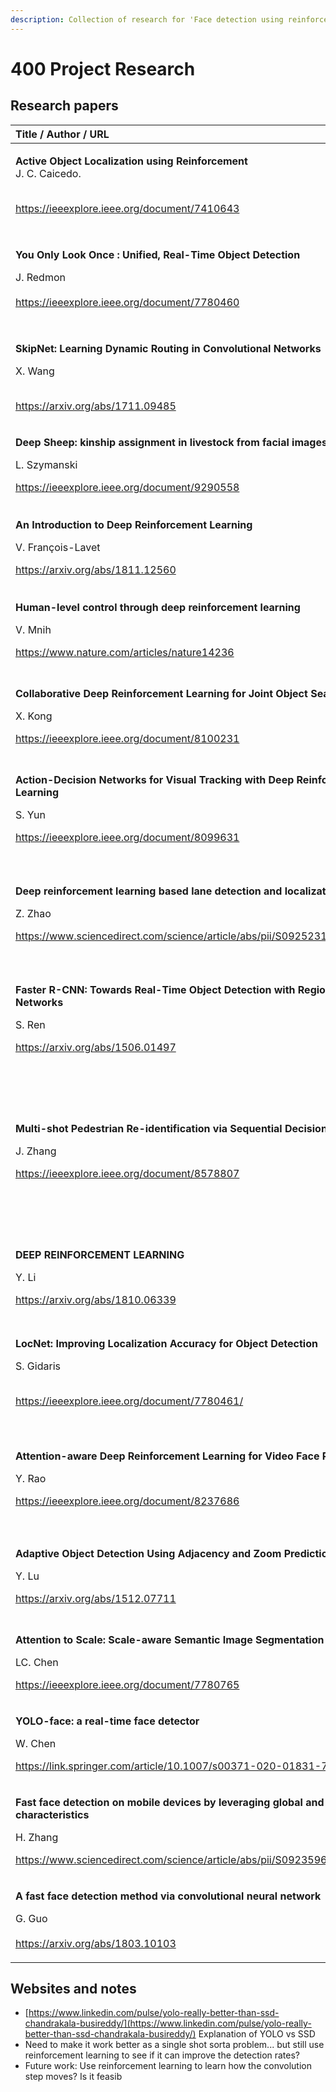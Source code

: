```yaml
---
description: Collection of research for 'Face detection using reinforcement learning'
---
```


# 400 Project Research

## Research papers

<table>
  <thead>
    <tr>
      <th style="text-align:left">Title / Author / URL</th>
      <th style="text-align:left">Summary</th>
    </tr>
  </thead>
  <tbody>
    <tr>
      <td style="text-align:left">
        <p><b>Active Object Localization using Reinforcement</b>
          <br />J. C. Caicedo.</p>
        <p>
          <br /><a href="https://ieeexplore.ieee.org/document/7410643">https://ieeexplore.ieee.org/document/7410643</a>
        </p>
      </td>
      <td style="text-align:left">Object detection using a novel reinforcement approach. Uses a pretrained
        CNN to extract features, and a reinforcment learning &apos;localisation
        policy&apos; based on DeepQNetwork.</td>
    </tr>
    <tr>
      <td style="text-align:left">
        <p><b>You Only Look Once : Unified, Real-Time Object Detection</b>
        </p>
        <p>J. Redmon
          <br />
          <br /><a href="https://ieeexplore.ieee.org/document/7780460">https://ieeexplore.ieee.org/document/7780460</a>
        </p>
      </td>
      <td style="text-align:left">State of the art object detection neural network. Regression to take input
        image &#x2192; regression of coordinates. Only needs to take the input
        in once, and confidence levels to determine which bounding boxes are good
        ones.</td>
    </tr>
    <tr>
      <td style="text-align:left">
        <p><b>SkipNet: Learning Dynamic Routing in Convolutional Networks</b>
        </p>
        <p>X. Wang</p>
        <p>
          <br /><a href="https://arxiv.org/abs/1711.09485">https://arxiv.org/abs/1711.09485</a>
        </p>
      </td>
      <td style="text-align:left">Shallower networks are sufficient for a lot of tasks, proposes a model
        to automatically skip convolutional layers based on a per input basis.</td>
    </tr>
    <tr>
      <td style="text-align:left">
        <p><b>Deep Sheep: kinship assignment in livestock from facial images</b>
        </p>
        <p>L. Szymanski</p>
        <p></p>
        <p><a href="https://ieeexplore.ieee.org/document/9290558">https://ieeexplore.ieee.org/document/9290558</a>
        </p>
      </td>
      <td style="text-align:left">A look into the viability of using deep learning to assign kinship between
        sheep faces.</td>
    </tr>
    <tr>
      <td style="text-align:left">
        <p><b>An Introduction to Deep</b>  <b>Reinforcement Learning</b>
        </p>
        <p>V. Fran&#xE7;ois-Lavet</p>
        <p></p>
        <p><a href="https://arxiv.org/abs/1811.12560">https://arxiv.org/abs/1811.12560</a>
        </p>
      </td>
      <td style="text-align:left">
        <p>An indepth look into how deep reinforcement learning.</p>
        <p><em>TODO: note important topics covered</em>
        </p>
      </td>
    </tr>
    <tr>
      <td style="text-align:left">
        <p><b>Human-level control through deep reinforcement learning</b>
        </p>
        <p>V. Mnih</p>
        <p></p>
        <p><a href="https://www.nature.com/articles/nature14236">https://www.nature.com/articles/nature14236</a>
        </p>
      </td>
      <td style="text-align:left">Deep Q Network paper, the famous 2015 atari deepmind project.</td>
    </tr>
    <tr>
      <td style="text-align:left">
        <p><b>Collaborative Deep Reinforcement Learning for Joint Object Search</b>
        </p>
        <p>X. Kong</p>
        <p></p>
        <p><a href="https://ieeexplore.ieee.org/document/8100231">https://ieeexplore.ieee.org/document/8100231</a>
        </p>
      </td>
      <td style="text-align:left">Novel multi-agent deep Q-learning algorithm with jointexploitation sampling.
        Essentially allows multiple agents to collaborate to end up with &apos;person
        on a bicycle holding a cup&apos;</td>
    </tr>
    <tr>
      <td style="text-align:left">
        <p><b>Action-Decision Networks for Visual Tracking with Deep Reinforcement Learning</b>
        </p>
        <p>S. Yun</p>
        <p></p>
        <p><a href="https://ieeexplore.ieee.org/document/8099631">https://ieeexplore.ieee.org/document/8099631</a>
        </p>
      </td>
      <td style="text-align:left">Light computation for tracking, as a reinforcement learning algorithm
        learns sequential actions to move bounding box to track object</td>
    </tr>
    <tr>
      <td style="text-align:left">
        <p><b>Deep reinforcement learning based lane detection and localization</b>
        </p>
        <p>Z. Zhao</p>
        <p></p>
        <p><a href="https://www.sciencedirect.com/science/article/abs/pii/S0925231220310833">https://www.sciencedirect.com/science/article/abs/pii/S0925231220310833</a>
        </p>
      </td>
      <td style="text-align:left">Deep reinforcement learning into cursory lane detection models for accu-rate
        lane detection and localization. Uses CNN to find bounding boxes, and reinforcement
        learning to use those boxes to create a good estimate of the curve of the
        lane.</td>
    </tr>
    <tr>
      <td style="text-align:left">
        <p><b>Faster R-CNN: Towards Real-Time Object Detection with Region Proposal Networks</b>
        </p>
        <p>S. Ren</p>
        <p></p>
        <p><a href="https://arxiv.org/abs/1506.01497">https://arxiv.org/abs/1506.01497</a>
        </p>
      </td>
      <td style="text-align:left">Uses a Region Proposal Network to enable nearly cost free region proposals,
        that the FAST R-CNN can then utilise. State of the art detection rates,
        but achieves 5fps on GPU.</td>
    </tr>
    <tr>
      <td style="text-align:left">
        <p><b>Multi-shot Pedestrian Re-identification via Sequential Decision Making</b>
        </p>
        <p>J. Zhang</p>
        <p></p>
        <p><a href="https://ieeexplore.ieee.org/document/8578807">https://ieeexplore.ieee.org/document/8578807</a>
        </p>
      </td>
      <td style="text-align:left">
        <p>Pedestrian re-identification by using reinforcement learning. It can either
          output result (same or different) or request another pair of images (delay
          outcome till more certain). Achieves good tradeoff between speed and accuracy
          by changing reward for unsure action.</p>
        <p>(<em>Could be useful for sheep kinship verification?)</em>
        </p>
      </td>
    </tr>
    <tr>
      <td style="text-align:left">
        <p><b>DEEP REINFORCEMENT LEARNING</b>
        </p>
        <p>Y. Li</p>
        <p></p>
        <p><a href="https://arxiv.org/abs/1810.06339">https://arxiv.org/abs/1810.06339</a>
        </p>
      </td>
      <td style="text-align:left">Discusses deep reinforcement learning in an overview style.</td>
    </tr>
    <tr>
      <td style="text-align:left">
        <p><b>LocNet: Improving Localization Accuracy for Object Detection</b>
        </p>
        <p>S. Gidaris</p>
        <p>
          <br /><a href="https://ieeexplore.ieee.org/document/7780461/">https://ieeexplore.ieee.org/document/7780461/</a>
        </p>
      </td>
      <td style="text-align:left">
        <p>Novel method of using column and row estaimtes of how &apos;object&apos;
          a given row/col looks. Creates two 1D curved regions that suggest a bounding
          box.</p>
        <p><a href="https://i.imgur.com/TxCetFs.png"><em>https://i.imgur.com/TxCetFs.png</em></a>
        </p>
      </td>
    </tr>
    <tr>
      <td style="text-align:left">
        <p><b>Attention-aware Deep Reinforcement Learning for Video Face Recognition</b>
        </p>
        <p>Y. Rao</p>
        <p></p>
        <p><a href="https://ieeexplore.ieee.org/document/8237686">https://ieeexplore.ieee.org/document/8237686</a>
        </p>
      </td>
      <td style="text-align:left">Attention-aware deep reinforcement learning (ADRL) method for video face
        recognition. Poses the problem as a Markov decision process. Information
        from both the image space and the feature space are used.</td>
    </tr>
    <tr>
      <td style="text-align:left">
        <p><b>Adaptive Object Detection Using Adjacency and Zoom Prediction</b>
        </p>
        <p>Y. Lu</p>
        <p></p>
        <p><a href="https://arxiv.org/abs/1512.07711">https://arxiv.org/abs/1512.07711</a>
        </p>
      </td>
      <td style="text-align:left">Adjacency and Zoom Network to suggest regions to look closer in.
        <br />
        <br />&quot;directs computational resources to sub-regions likely to contain
        objects&quot;</td>
    </tr>
    <tr>
      <td style="text-align:left">
        <p><b>Attention to Scale: Scale-aware Semantic Image Segmentation</b>
        </p>
        <p>LC. Chen</p>
        <p></p>
        <p><a href="https://ieeexplore.ieee.org/document/7780765">https://ieeexplore.ieee.org/document/7780765</a>
        </p>
      </td>
      <td style="text-align:left">An attention mechanism that learns to softly weight the multi-scale features
        at each pixel location.</td>
    </tr>
    <tr>
      <td style="text-align:left">
        <p><b>YOLO-face: a real-time face detector</b>
        </p>
        <p>W. Chen</p>
        <p></p>
        <p><a href="https://link.springer.com/article/10.1007/s00371-020-01831-7">https://link.springer.com/article/10.1007/s00371-020-01831-7</a>
        </p>
      </td>
      <td style="text-align:left">A real time face detector based on YOLO. Provides better results than
        YOLO v2, YOLO v3 or Faster R-CNN.</td>
    </tr>
    <tr>
      <td style="text-align:left">
        <p><b>Fast face detection on mobile devices by leveraging global and local facial characteristics</b>
        </p>
        <p>H. Zhang</p>
        <p></p>
        <p><a href="https://www.sciencedirect.com/science/article/abs/pii/S0923596518303989">https://www.sciencedirect.com/science/article/abs/pii/S0923596518303989</a>
        </p>
      </td>
      <td style="text-align:left">Faster proposal generation model, therefore faster detection models. Uses
        global and local face characteristics.</td>
    </tr>
    <tr>
      <td style="text-align:left">
        <p><b>A fast face detection method via convolutional neural network</b>
        </p>
        <p>G. Guo
          <br />
          <br /><a href="https://arxiv.org/abs/1803.10103">https://arxiv.org/abs/1803.10103</a>
        </p>
      </td>
      <td style="text-align:left">Uses discriminative complete features (DCFs) to replace image pyramid
        employed by standard CNN to improve efficiency for face detection.</td>
    </tr>
  </tbody>
</table>

## Websites and notes

* [https://www.linkedin.com/pulse/yolo-really-better-than-ssd-chandrakala-busireddy/](https://www.linkedin.com/pulse/yolo-really-better-than-ssd-chandrakala-busireddy/) Explanation of YOLO vs SSD 
* Need to make it work better as a single shot sorta problem... but still use reinforcement learning to see if it can improve the detection rates? 
* Future work: Use reinforcement learning to learn how the convolution step moves? Is it feasib

